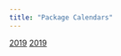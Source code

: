 ```yaml
---
title: "Package Calendars"
---
```


[2019](/pkg_cal_2019/)
[2019](https://twitter.com/i/moments/1076930412788641792)

